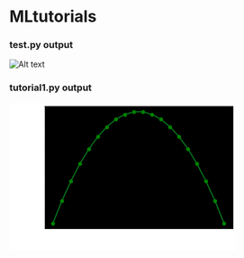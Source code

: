 # MLtutorials
### test.py output
 ![ Alt text](https://media.giphy.com/media/H7H7xFrh6PVkR8VkYT/giphy.gif) 

### tutorial1.py output
![ Alt text](https://github.com/asutoshgha/MLtutorials/blob/main/Unknown.png)
